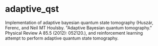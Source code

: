 # adaptive_qst

Implementation of adaptive bayesian quantum state tomography (Huszár, Ferenc, and Neil MT Houlsby. "Adaptive Bayesian quantum tomography." Physical Review A 85.5 (2012): 052120.), and reinforcement learning attempt to perform adaptive quantum state tomography. 
